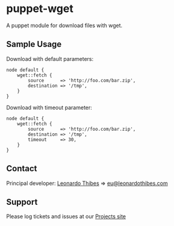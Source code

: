 puppet-wget
===========

A puppet module for download files with wget.

## Sample Usage
Download with default parameters:
```puppet
node default {
	wget::fetch {
		source      => 'http://foo.com/bar.zip',
		destination => '/tmp',
	}
}
```

Download with timeout parameter:
```puppet
node default {
	wget::fetch {
		source      => 'http://foo.com/bar.zip',
		destination => '/tmp',
		timeout     => 30,
	}
}
```

Contact
-------

Principal developer:
	[Leonardo Thibes](http://leonardothibes.com) => [eu@leonardothibes.com](mailto:eu@leonardothibes.com)

Support
-------

Please log tickets and issues at our [Projects site](https://github.com/leonardothibes/puppet-wget/issues)
